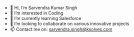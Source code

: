 - 👋 Hi, I’m Sarvendra Kumar Singh
- 👀 I’m interested in Coding
- 🌱 I’m currently learning Salesforce
- 💞️ I’m looking to collaborate on various innovative projects
- 📫 Contact me on: sarvendra.singh@ksolves.com

